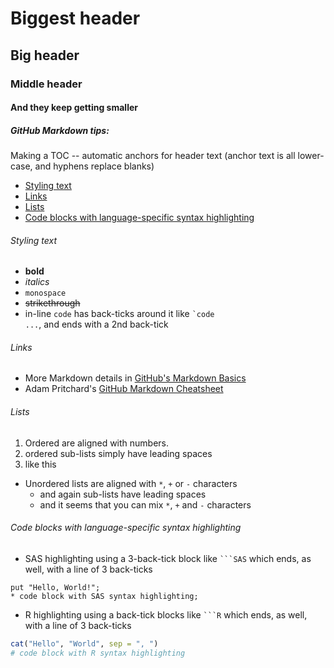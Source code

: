 # Biggest header
## Big header
### Middle header
#### And they keep getting smaller
##### GitHub Markdown tips:

Making a TOC -- automatic anchors for header text (anchor text is all lower-case, and hyphens replace blanks)
* [Styling text](#styling-text)
* [Links](#links)
* [Lists](#lists)
* [Code blocks with language-specific syntax highlighting](#code-blocks-with-language-specific-syntax-highlighting)

###### Styling text
* **bold**
* *italics*
* `monospace`
* ~~strikethrough~~
* in-line `code` has back-ticks around it like <code>`code ...</code>, and ends with a 2nd back-tick

###### Links
* More Markdown details in [GitHub's Markdown Basics](http://help.github.com/articles/markdown-basics/)
* Adam Pritchard's [GitHub Markdown Cheatsheet](http://github.com/adam-p/markdown-here/wiki/Markdown-Cheatsheet)

###### Lists

1. Ordered are aligned with numbers.
  1. ordered sub-lists simply have leading spaces
  2. like this

* Unordered lists are aligned with `*`, `+` or `-` characters
  + and again sub-lists have leading spaces
  - and it seems that you can mix `*`, `+` and `-` characters

###### Code blocks with language-specific syntax highlighting

* SAS highlighting using a 3-back-tick block like <code>```SAS</code> which ends, as well, with a line of 3 back-ticks

```SAS
put "Hello, World!";
* code block with SAS syntax highlighting;
```

* R highlighting using a back-tick blocks like <code>```R</code> which ends, as well, with a line of 3 back-ticks

```R
cat("Hello", "World", sep = ", ")
# code block with R syntax highlighting
```
